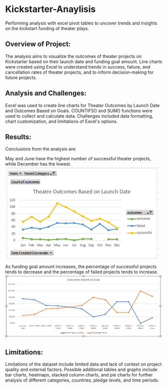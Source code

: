 # Kickstarter-Anaylisis
Performing analysis with excel pivot tables to uncover trends and insights on the kickstart funding of theater plays.

## Overview of Project:
The analysis aims to visualize the outcomes of theater projects on Kickstarter based on their launch date and funding goal amount. Line charts were created using Excel to understand trends in success, failure, and cancellation rates of theater projects, and to inform decision-making for future projects.

## Analysis and Challenges:
Excel was used to create line charts for Theater Outcomes by Launch Date and Outcomes Based on Goals. COUNTIFS() and SUM() functions were used to collect and calculate data. Challenges included data formatting, chart customization, and limitations of Excel's options.

## Results:
Conclusions from the analysis are:

May and June have the highest number of successful theater projects, while December has the lowest.
![Alt text](resources/Theatre_Outcomes_vs_Launch.png)

As funding goal amount increases, the percentage of successful projects tends to decrease and the percentage of failed projects tends to increase.
![Alt text](resources/Outcomes_vs_Goals.png)


## Limitations:
Limitations of the dataset include limited data and lack of context on project quality and external factors. Possible additional tables and graphs include bar charts, heatmaps, stacked column charts, and pie charts for further analysis of different categories, countries, pledge levels, and time periods.

